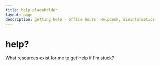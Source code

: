 ```yaml
---
title: help placeholder
layout: page
description: getting help - office hours, Helpdesk, Bioinformatics
---
```


# help?

What resources exist for me to get help if I'm stuck?
